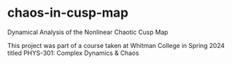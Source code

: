 # chaos-in-cusp-map
Dynamical Analysis of the Nonlinear Chaotic Cusp Map

This project was part of a course taken at Whitman College in Spring 2024 titled PHYS-301: Complex Dynamics & Chaos
